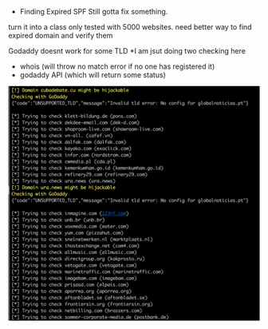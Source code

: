 * Finding Expired SPF 
Still gotta fix something.

turn it into a class 
only tested with 5000 websites.
need better way to find expired domain and verify them 

Godaddy doesnt work for some TLD 
*I am jsut doing two checking here 
 - whois (will throw no match error if no one has registered it) 
 - godaddy API (which will return some status) 

![Screenshot](screenshot.png)
